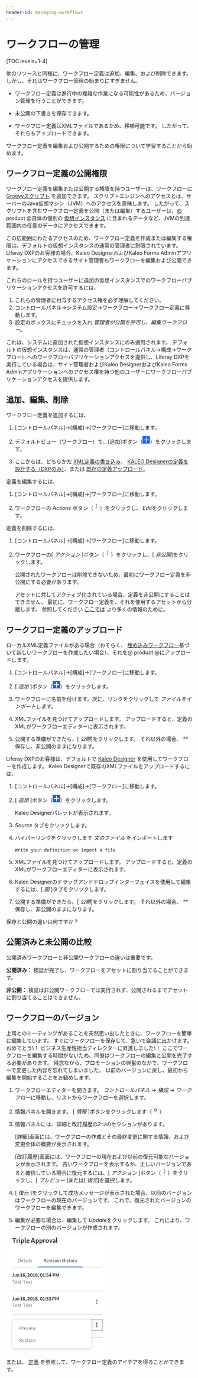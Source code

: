 ```yaml
---
header-id: managing-workflows
---
```


# ワークフローの管理

[TOC levels=1-4]

他のリソースと同様に、ワークフロー定義は追加、編集、および削除できます。 しかし、それはワークフロー管理の始まりにすぎません。

  - ワークフロー定義は進行中の複雑な作業になる可能性があるため、バージョン管理を行うことができます。

  - 未公開の下書きを保存できます。

  - ワークフロー定義はXMLファイルであるため、移植可能です。 したがって、それらもアップロードできます。

ワークフロー定義を編集および公開するための権限について学習することから始めます。

## ワークフロー定義の公開権限

ワークフロー定義を編集または公開する権限を持つユーザーは、ワークフローに [Groovyスクリプト](/docs/7-1/user/-/knowledge_base/u/leveraging-the-script-engine-in-workflow) を追加できます。 スクリプトエンジンへのアクセスとは、サーバーのJava仮想マシン（JVM）へのアクセスを意味します。 したがって、スクリプトを含むワークフロー定義を公開（または編集）するユーザーは、@ product @自体の個別の [仮想インスタンス](/docs/7-1/user/-/knowledge_base/u/virtual-instances) に含まれるデータなど、JVMの到達範囲内の任意のデータにアクセスできます。

この広範囲にわたるアクセスのため、ワークフロー定義を作成または編集する権限は、デフォルトの仮想インスタンスの通常の管理者に制限されています。 Liferay DXPのお客様の場合、Kaleo DesignerおよびKaleo Forms Adminアプリケーションにアクセスできるサイト管理者もワークフローを編集および公開できます。

これらのロールを持つユーザーに追加の仮想インスタンスでのワークフローパブリケーションアクセスを許可するには、

1.  これらの管理者に付与するアクセス権を必ず理解してください。
2.  コントロールパネル→システム設定→ワークフロー→ワークフロー定義に移動します。
3.  設定のボックスにチェックを入れ *管理者が公開を許可し、編集ワークフロー*。

これは、システムに追加された仮想インスタンスにのみ適用されます。 デフォルトの仮想インスタンスは、通常の管理者（コントロールパネル→構成→ワークフロー）へのワークフローパブリケーションアクセスを提供し、Liferay DXPを実行している場合は、サイト管理者およびKaleo DesignerおよびKaleo Forms Adminアプリケーションへのアクセス権を持つ他のユーザーにワークフローパブリケーションアクセスを提供します。

## 追加、編集、削除

ワークフロー定義を追加するには、

1.  [コントロールパネル]→[構成]→[ワークフロー]に移動します。

2.  デフォルトビュー（ワークフロー）で、[追加]ボタン（![Add](../../images/icon-add.png)）をクリックします。

3.  ここからは、どちらかだ [XML定義の書き込み](/docs/7-1/tutorials/-/knowledge_base/t/crafting-xml-workflow-definitions)、 [KALEO Designerの定義を設計する（DXPのみ）](https://customer.liferay.com/documentation/7.1/admin/-/official_documentation/portal/kaleo-designer)、または [既存の定義アップロード](#uploading-workflow-definitions)。

定義を編集するには、

1.  [コントロールパネル]→[構成]→[ワークフロー]に移動します。

2.  ワークフローの *Actions* ボタン（![Actions](../../images/icon-actions.png)）をクリックし、 *Edit*をクリックします。

定義を削除するには、

1.  [コントロールパネル]→[構成]→[ワークフロー]に移動します。

2.  ワークフローの[ *アクション* ]ボタン（![Actions](../../images/icon-actions.png)）をクリックし、[ *非公開*]をクリックします。

    公開されたワークフローは削除できないため、最初にワークフロー定義を非公開にする必要があります。

    アセットに対してアクティブ化されている場合、定義を非公開にすることはできません。 最初に、ワークフロー定義を、それを使用するアセットから分離します。 参照してください [ここでは](/docs/7-1/user/-/knowledge_base/u/activating-workflow) より多くの情報のために。

## ワークフロー定義のアップロード

ローカルXML定義ファイルがある場合（おそらく、 [埋め込みワークフロー](/docs/7-1/user/-/knowledge_base/u/workflow#embedded-workflows)基づいて新しいワークフローを作成したい場合）、それを@ product @にアップロードします。

1.  [コントロールパネル]→[構成]→[ワークフロー]に移動します。

2.  [ *追加* ]ボタン（![Add](../../images/icon-add.png)）をクリックします。

3.  ワークフローに名前を付けます。次に、リンクをクリックして *ファイルをインポートします*。

4.  XMLファイルを見つけてアップロードします。 アップロードすると、定義のXMLがワークフローエディターに表示されます。

5.  公開する準備ができたら、[ *公開*]をクリックします。 それ以外の場合、 ** 保存し、非公開のままになります。

Liferay DXPのお客様は、デフォルトで [Kaleo Designer](https://customer.liferay.com/documentation/7.1/admin/-/official_documentation/portal/kaleo-designer) を使用してワークフローを作成します。 Kaleo Designerで既存のXMLファイルをアップロードするには、

1.  [コントロールパネル]→[構成]→[ワークフロー]に移動します。

2.  [ *追加* ]ボタン（![Add](../../images/icon-add.png)）をクリックします。

    Kaleo Designerパレットが表示されます。

3.  *Source* タブをクリックします。

4.  ハイパーリンクをクリックします *文のファイル* をインポートします

    `Write your definition or import a file`

5.  XMLファイルを見つけてアップロードします。 アップロードすると、定義のXMLがワークフローエディターに表示されます。

6.  Kaleo Designerのドラッグアンドドロップインターフェイスを使用して編集するには、[ *図* ]タブをクリックします。

7.  公開する準備ができたら、[ *公開*]をクリックします。 それ以外の場合、 ** 保存し、非公開のままになります。

保存と公開の違いは何ですか？

## 公開済みと未公開の比較

公開済みワークフローと非公開ワークフローの違いは重要です。

**公開済み：** 検証が完了し、ワークフローをアセットに割り当てることができます。

**非公開：** 検証は非公開ワークフローでは実行されず、公開されるまでアセットに割り当てることはできません。

## ワークフローのバージョン

上司とのミーティングがあることを突然思い出したときに、ワークフローを簡単に編集しています。 すぐにワークフローを保存して、急いで会議に出かけます。 おめでとう\！ ビジネス生産性担当ディレクターに昇進しました\！ ここでワークフローを編集する時間がないため、同僚はワークフローの編集と公開を完了する必要があります。 残念ながら、プロモーションの興奮のなかで、ワークフローで変更した内容を忘れてしまいました。 以前のバージョンに戻し、最初から編集を開始することをお勧めします。

1.  ワークフローエディターを開きます。 *コントロールパネル* → *構成* → *ワークフロー*に移動し、リストからワークフローを選択します。

2.  情報パネルを開きます。 [ *情報* ]ボタンをクリックします（![Information](../../images/icon-information.png)）

3.  情報パネルには、詳細と改訂履歴の2つのセクションがあります。

    [詳細]画面には、ワークフローの作成とその最終変更に関する情報、および変更全体の概要が表示されます。

    [改訂履歴]画面には、ワークフローの現在および以前の復元可能なバージョンが表示されます。 古いワークフローを表示するか、正しいバージョンであると確信している場合に復元するには、[ *アクション* ]ボタン（![Actions](../../images/icon-actions.png)）をクリックし、[ *プレビュー* ]または[ *復元*]を選択します。

4.  [ *復元* ]をクリックして成功メッセージが表示された場合、以前のバージョンはワークフローの現在のバージョンです。 これで、復元されたバージョンのワークフローを編集できます。

5.  編集が必要な場合は、編集して *Update*をクリックします。 これにより、ワークフローの別のバージョンが作成されます。

![図1：ワークフローの以前のバージョンの表示と復元。](../../images/workflow-revisions.png)

または、 [定義](/docs/7-1/user/-/knowledge_base/u/workflow#embedded-workflows) を参照して、ワークフロー定義のアイデアを得ることができます。
